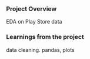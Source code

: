 ### Project Overview

 EDA on Play Store data


### Learnings from the project

 data cleaning. pandas, plots


